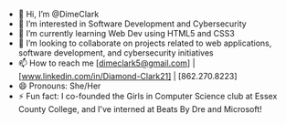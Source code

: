 - 👋 Hi, I’m @DimeClark
- 👀 I’m interested in Software Development and Cybersecurity
- 🌱 I’m currently learning Web Dev using HTML5 and CSS3
- 💞️ I’m looking to collaborate on projects related to web applications, software development, and cybersecurity initiatives
- 📫 How to reach me [dimeclark5@gmail.com] | [www.linkedin.com/in/Diamond-Clark21] | [862.270.8223]
- 😄 Pronouns: She/Her
- ⚡ Fun fact: I co-founded the Girls in Computer Science club at Essex County College, and I've interned at Beats By Dre and Microsoft!

<!---
DimeClark/DimeClark is a ✨ special ✨ repository because its `README.md` (this file) appears on your GitHub profile.
You can click the Preview link to take a look at your changes.
--->
